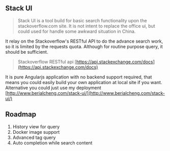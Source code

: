 ## Stack UI
> Stack UI is a tool build for basic search functionality upon the stackoverflow.com site.
> It is not intent to replace the office ui, but could used for handle some awkward situation in China.

It relay on the Stackoverflow's RESTful API to do the advance search work, so it is limited by the requests quota. Although for routine purpose query, it should be sufficient.

> Stackoverflow RESTful api [https://api.stackexchange.com/docs](https://api.stackexchange.com/docs)

It is pure Angularjs application with no backend support required, that means you could easily build your own application at local site if you want. Alternative you could just use my deployment [http://www.berialcheng.com/stack-ui/](http://www.berialcheng.com/stack-ui/)

## Roadmap
1. History view for query
2. Docker image support
3. Advanced tag query
4. Auto completion while search content